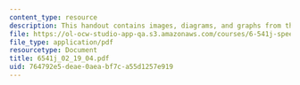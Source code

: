 ```yaml
---
content_type: resource
description: This handout contains images, diagrams, and graphs from the course textbook.
file: https://ol-ocw-studio-app-qa.s3.amazonaws.com/courses/6-541j-speech-communication-spring-2004/764792e5deae0aeabf7ca55d1257e919_6541j_02_19_04.pdf
file_type: application/pdf
resourcetype: Document
title: 6541j_02_19_04.pdf
uid: 764792e5-deae-0aea-bf7c-a55d1257e919
---
```

